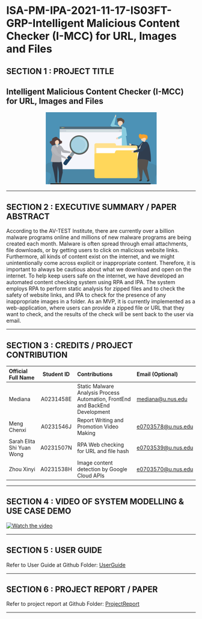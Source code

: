 # ISA-PM-IPA-2021-11-17-IS03FT-GRP-Intelligent Malicious Content Checker (I-MCC) for URL, Images and Files

## SECTION 1 : PROJECT TITLE
## Intelligent Malicious Content Checker (I-MCC) for URL, Images and Files

<div align=center>
<img src="Miscellaneous/logo.png"
     style="" />
</div>


---
## SECTION 2 : EXECUTIVE SUMMARY / PAPER ABSTRACT

According to the AV-TEST Institute, there are currently over a billion malware programs online and millions of new malware programs are being created each month. Malware is often spread through email attachments, file downloads, or by getting users to click on malicious website links. Furthermore, all kinds of content exist on the internet, and we might unintentionally come across explicit or inappropriate content. Therefore, it is important to always be cautious about what we download and open on the internet. To help keep users safe on the internet, we have developed an automated content checking system using RPA and IPA. The system employs RPA to perform static analysis for zipped files and to check the safety of website links, and IPA to check for the presence of any inappropriate images in a folder. As an MVP, it is currently implemented as a web-application, where users can provide a zipped file or URL that they want to check, and the results of the check will be sent back to the user via email.

---
## SECTION 3 : CREDITS / PROJECT CONTRIBUTION

| Official Full Name  | Student ID   | Contributions | Email (Optional) |
| :------------ |:---------------:| :-----| :-----|
| Mediana | A0231458E | Static Malware Analysis Process Automation, FrontEnd and BackEnd Development | mediana@u.nus.edu |
| Meng Chenxi | A0231546J | Report Writing and Promotion Video Making | e0703578@u.nus.edu |
| Sarah Elita Shi Yuan Wong| A0231507N | RPA Web checking for URL and file hash | e0703539@u.nus.edu |
| Zhou Xinyi | A0231538H | Image content detection by Google Cloud APIs | e0703570@u.nus.edu |

---
## SECTION 4 : VIDEO OF SYSTEM MODELLING & USE CASE DEMO
[![Watch the video](https://github.com/mediana-medy/ISA-IPA-2021-11-17-IS0XFT-GRP1-/tree/master/Miscellaneous/videocover.png)](https://github.com/mediana-medy/ISA-IPA-2021-11-17-IS03FT-GRP1-IntelligentMaliciousContentChecker_I-MCC/blob/master/Video/ISA-IPA-2021-11-17-IS03FT-GRP1_IMCC-BusinessVideoPresentation.mp4)

---
## SECTION 5 : USER GUIDE


Refer to User Guide at Github Folder: [UserGuide](https://github.com/mediana-medy/ISA-IPA-2021-11-17-IS03FT-GRP1-IntelligentMaliciousContentChecker_I-MCC/tree/master/UserGuide)

---
## SECTION 6 : PROJECT REPORT / PAPER

Refer to project report at Github Folder: [ProjectReport](https://github.com/mediana-medy/ISA-IPA-2021-11-17-IS03FT-GRP1-IntelligentMaliciousContentChecker_I-MCC/tree/master/ProjectReport)

---

